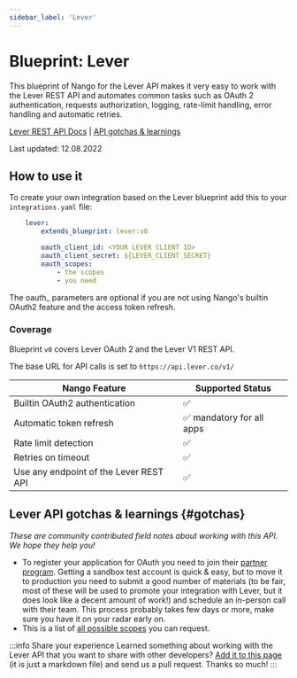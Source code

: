 ```yaml
---
sidebar_label: 'Lever'
---
```


# Blueprint: Lever

This blueprint of Nango for the Lever API makes it very easy to work with the Lever REST API and automates common tasks such as OAuth 2 authentication, requests authorization, logging, rate-limit handling, error handling and automatic retries.

[Lever REST API Docs](https://hire.lever.co/developer/documentation)  |  [API gotchas & learnings](#gotchas)

Last updated: 12.08.2022

## How to use it
To create your own integration based on the Lever blueprint add this to your `integrations.yaml` file:

```yaml title=integrations.yaml
    lever:
        extends_blueprint: lever:v0

        oauth_client_id: <YOUR LEVER CLIENT ID>
        oauth_client_secret: ${LEVER_CLIENT_SECRET}
        oauth_scopes:
            - the scopes
            - you need
```
The oauth_ parameters are optional if you are not using Nango's builtin OAuth2 feature and the access token refresh.

### Coverage
Blueprint `v0` covers Lever OAuth 2 and the Lever V1 REST API.

The base URL for API calls is set to `https://api.lever.co/v1/`

| Nango Feature | Supported Status | 
|---|---|
| Builtin OAuth2 authentication | ✅  |
| Automatic token refresh | ✅  mandatory for all apps | 
| Rate limit detection | ✅ |
| Retries on timeout | ✅ |
| Use any endpoint of the Lever REST API | ✅ |

## Lever API gotchas & learnings {#gotchas}
_These are community contributed field notes about working with this API. We hope they help you!_

- To register your application for OAuth you need to join their [partner program](https://hire.lever.co/developer/partner). Getting a sandbox test account is quick & easy, but to move it to production you need to submit a good number of materials (to be fair, most of these will be used to promote your integration with Lever, but it does look like a decent amount of work!) and schedule an in-person call with their team. This process probably takes few days or more, make sure you have it on your radar early on.
- This is a list of [all possible scopes](https://hire.lever.co/developer/documentation#scopes) you can request.

:::info Share your experience
Learned something about working with the Lever API that you want to share with other developers? [Add it to this page](https://github.com/NangoHQ/nango/edit/main/docs/docs/blueprint-catalog/blueprint-lever.md) (it is just a markdown file) and send us a pull request. Thanks so much!
:::